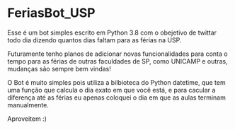 # FeriasBot_USP
Esse é um bot simples escrito em Python 3.8 com o obejetivo de twittar todo dia dizendo quantos dias faltam para as férias na USP.

Futuramente tenho planos de adicionar novas funcionalidades para conta o tempo para as férias de outras faculdades de SP, como UNICAMP e outras, mudanças são sempre bem vindas! 

O Bot é muito simples pois utiliza a bilbioteca do Python datetime, que tem uma função que calcula o dia exato em que você está, e para cacular a diferença até as férias eu apenas coloquei o dia em que as aulas terminam manualmente. 

Aproveitem :)

